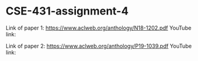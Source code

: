 # CSE-431-assignment-4
Link of paper 1: https://www.aclweb.org/anthology/N18-1202.pdf
YouTube link: 

Link of paper 2: https://www.aclweb.org/anthology/P19-1039.pdf
YouTube link: 

